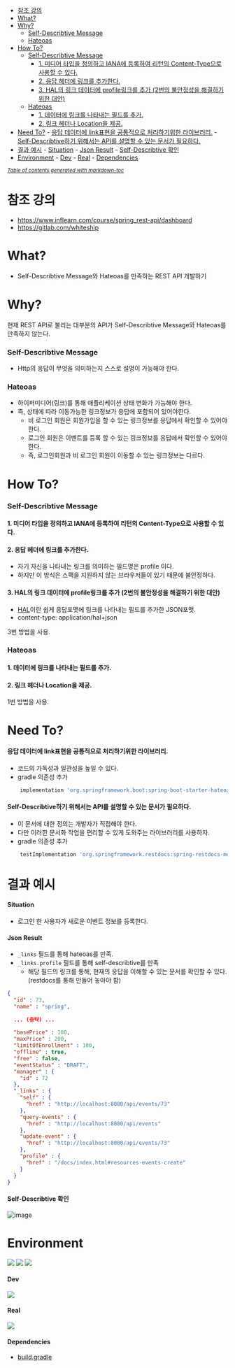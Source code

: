 - [참조 강의](#-----)
- [What?](#what?)
- [Why?](#why?)
    + [Self-Describtive Message](#self-describtive-message)
    + [Hateoas](#hateoas)
- [How To?](#how-to-)
    + [Self-Describtive Message](#self-describtive-message-1)
      - [1. 미디어 타입을 정의하고 IANA에 등록하여 리턴의 Content-Type으로 사용할 수 있다.](#1--------------iana-----------content-type-----------)
      - [2. 응답 헤더에 링크를 추가한다.](#2----------------)
      - [3. HAL의 링크 데이터에 profile링크를 추가 (2번의 불안정성을 해결하기 위한 대안)](#3-hal----------profile--------2--------------------)
    + [Hateoas](#hateoas-1)
      - [1. 데이터에 링크를 나타내는 필드를 추가.](#1---------------------)
      - [2. 링크 헤더나 Location을 제공.](#2--------location----)
- [Need To?](#need-to-)
      - [응답 데이터에 link표현을 공통적으로 처리하기위한 라이브러리.](#--------link----------------------)
      - [Self-Describtive하기 위해서는 API를 설명할 수 있는 문서가 필요하다.](#self-describtive--------api-------------------)
- [결과 예시](#-----)
      - [Situation](#situation)
      - [Json Result](#json-result)
      - [Self-Describtive 확인](#self-describtive---)
- [Environment](#environment)
      - [Dev](#dev)
      - [Real](#real)
      - [Dependencies](#dependencies)

<small><i><a href='http://ecotrust-canada.github.io/markdown-toc/'>Table of contents generated with markdown-toc</a></i></small>

# 참조 강의
- https://www.inflearn.com/course/spring_rest-api/dashboard
- https://gitlab.com/whiteship

# What?
- Self-Describtive Message와 Hateoas를 만족하는 REST API 개발하기

# Why?
현재 REST API로 불리는 대부분의 API가 Self-Describtive Message와 Hateoas를 만족하지 않는다.

### Self-Describtive Message
- Http의 응답이 무엇을 의미하는지 스스로 설명이 가능해야 한다.

### Hateoas
- 하이퍼미디어(링크)를 통해 애플리케이션 상태 변화가 가능해야 한다.
- 즉, 상태에 따라 이동가능한 링크정보가 응답에 포함되어 있어야한다.
  - 비 로그인 회원은 회원가입을 할 수 있는 링크정보를 응답에서 확인할 수 있어야 한다.
  - 로그인 회원은 이벤트를 등록 할 수 있는 링크정보를 응답에서 확인할 수 있어야 한다.
  - 즉, 로그인회원과 비 로그인 회원이 이동할 수 있는 링크정보는 다르다.

# How To?
### Self-Describtive Message

#### 1. 미디어 타입을 정의하고 IANA에 등록하여 리턴의 Content-Type으로 사용할 수 있다.
#### 2. 응답 헤더에 링크를 추가한다.
- 자기 자신을 나타내는 링크를 의미하는 필드명은 profile 이다.
- 하지만 이 방식은 스팩을 지원하지 않는 브라우저들이 있기 때문에 불안정하다.
#### 3. HAL의 링크 데이터에 profile링크를 추가 (2번의 불안정성을 해결하기 위한 대안)
- <a href="https://stateless.group/hal_specification.html">HAL</a>이란 쉽게 응답포맷에 링크를 나타내는 필드를 추가한 JSON포맷.
- content-type: application/hal+json

3번 방법을 사용.

### Hateoas

#### 1. 데이터에 링크를 나타내는 필드를 추가.
#### 2. 링크 헤더나 Location을 제공.

1번 방법을 사용.

# Need To?
#### 응답 데이터에 link표현을 공통적으로 처리하기위한 라이브러리.
- 코드의 가독성과 일관성을 높일 수 있다.
- gradle 의존성 추가
~~~ groovy
    implementation 'org.springframework.boot:spring-boot-starter-hateoas'
~~~

#### Self-Describtive하기 위해서는 API를 설명할 수 있는 문서가 필요하다.
- 이 문서에 대한 정의는 개발자가 직접해야 한다.
- 다만 이러한 문서화 작업을 편리할 수 있게 도와주는 라이브러리를 사용하자.
- gradle 의존성 추가
~~~ groovy
    testImplementation 'org.springframework.restdocs:spring-restdocs-mockmvc'
~~~

# 결과 예시

#### Situation
- 로그인 한 사용자가 새로운 이벤트 정보를 등록한다.

#### Json Result
- `_links` 필드를 통해 hateoas를 만족.
- `_links.profile` 필드를 통해 self-describtive를 만족
  - 해당 필드의 링크를 통해, 현재의 응답을 이해할 수 있는 문서를 확인할 수 있다.(restdocs를 통해 만들어 놓아야 함)
~~~ json
{
  "id" : 73,
  "name" : "spring",
  
  ... (중략) ...
  
  "basePrice" : 100,
  "maxPrice" : 200,
  "limitOfEnrollment" : 100,
  "offline" : true,
  "free" : false,
  "eventStatus" : "DRAFT",
  "manager" : {
    "id" : 72
  },
  "_links" : {
    "self" : {
      "href" : "http://localhost:8080/api/events/73"
    },
    "query-events" : {
      "href" : "http://localhost:8080/api/events"
    },
    "update-event" : {
      "href" : "http://localhost:8080/api/events/73"
    },
    "profile" : {
      "href" : "/docs/index.html#resources-events-create"
    }
  }
}
~~~

#### Self-Describtive 확인
![image](https://user-images.githubusercontent.com/26343023/150488777-b4368b33-6a8b-4191-81ca-f04174cd3318.png)

# Environment
<img src="https://img.shields.io/badge/SpringBoot-2.6.2-rgb(243, 156, 18).svg" /> <img src="https://img.shields.io/badge/gradle-7.3.2 -rgb(243, 156, 18).svg" /> <img src="https://img.shields.io/badge/Junit-5.8.2-rgb(243, 156, 18).svg" />

#### Dev
<img src="https://img.shields.io/badge/h2-blue.svg" />

#### Real
<img src="https://img.shields.io/badge/postgresql-red.svg" />

#### Dependencies
- <a href="https://github.com/Pawer0223/restAPI/blob/master/build.gradle">build.gradle</a>
